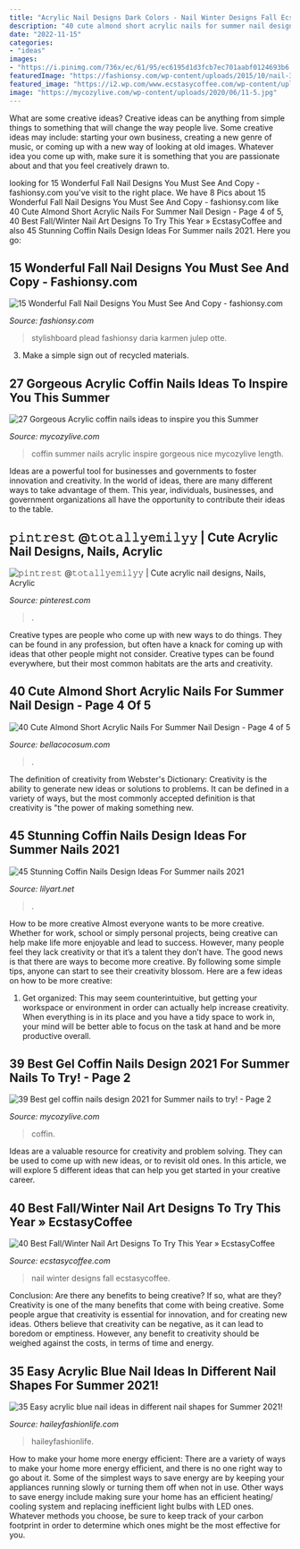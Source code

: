 ```yaml
---
title: "Acrylic Nail Designs Dark Colors - Nail Winter Designs Fall Ecstasycoffee"
description: "40 cute almond short acrylic nails for summer nail design"
date: "2022-11-15"
categories:
- "ideas"
images:
- "https://i.pinimg.com/736x/ec/61/95/ec6195d1d3fcb7ec701aabf0124693b6.jpg"
featuredImage: "https://fashionsy.com/wp-content/uploads/2015/10/nail-323.0-630x840.jpg"
featured_image: "https://i2.wp.com/www.ecstasycoffee.com/wp-content/uploads/2016/10/Winter-Nail-Art.jpg"
image: "https://mycozylive.com/wp-content/uploads/2020/06/11-5.jpg"
---
```



What are some creative ideas?
Creative ideas can be anything from simple things to something that will change the way people live. Some creative ideas may include: starting your own business, creating a new genre of music, or coming up with a new way of looking at old images. Whatever idea you come up with, make sure it is something that you are passionate about and that you feel creatively drawn to.

	

		
looking for 15 Wonderful Fall Nail Designs You Must See And Copy - fashionsy.com you've visit to the right place. We have 8 Pics about 15 Wonderful Fall Nail Designs You Must See And Copy - fashionsy.com like 40 Cute Almond Short Acrylic Nails For Summer Nail Design - Page 4 of 5, 40 Best Fall/Winter Nail Art Designs To Try This Year » EcstasyCoffee and also 45 Stunning Coffin Nails Design Ideas For Summer nails 2021. Here you go:
		
    
## 15 Wonderful Fall Nail Designs You Must See And Copy - Fashionsy.com

<img loading=lazy src="https://fashionsy.com/wp-content/uploads/2015/10/nail-323.0-630x840.jpg" onerror="this.onerror=null;this.src='https://tse2.mm.bing.net/th?id=OIP.hR-bstSEYY5o--UmfOs68AHaJ4&amp;pid=15.1';" alt="15 Wonderful Fall Nail Designs You Must See And Copy - fashionsy.com">

_Source: fashionsy.com_

>stylishboard plead fashionsy daria karmen julep otte. 

	

3. Make a simple sign out of recycled materials.

    
## 27 Gorgeous Acrylic Coffin Nails Ideas To Inspire You This Summer

<img loading=lazy src="https://mycozylive.com/wp-content/uploads/2020/06/11-5.jpg" onerror="this.onerror=null;this.src='https://tse4.mm.bing.net/th?id=OIP.fGk4AjtcJYe8QuuH2uUEsgHaLH&amp;pid=15.1';" alt="27 Gorgeous Acrylic coffin nails ideas to inspire you this Summer">

_Source: mycozylive.com_

>coffin summer nails acrylic inspire gorgeous nice mycozylive length. 

	

Ideas are a powerful tool for businesses and governments to foster innovation and creativity. In the world of ideas, there are many different ways to take advantage of them. This year, individuals, businesses, and government organizations all have the opportunity to contribute their ideas to the table.

    
## 𝚙𝚒𝚗𝚝𝚛𝚎𝚜𝚝 @𝚝𝚘𝚝𝚊𝚕𝚕𝚢𝚎𝚖𝚒𝚕𝚢𝚢 | Cute Acrylic Nail Designs, Nails, Acrylic

<img loading=lazy src="https://i.pinimg.com/736x/ec/61/95/ec6195d1d3fcb7ec701aabf0124693b6.jpg" onerror="this.onerror=null;this.src='https://tse4.mm.bing.net/th?id=OIP.mdN9p1KcUnZfQWWxh_9cxgHaKp&amp;pid=15.1';" alt="𝚙𝚒𝚗𝚝𝚛𝚎𝚜𝚝 @𝚝𝚘𝚝𝚊𝚕𝚕𝚢𝚎𝚖𝚒𝚕𝚢𝚢 | Cute acrylic nail designs, Nails, Acrylic">

_Source: pinterest.com_

>. 

	

Creative types are people who come up with new ways to do things. They can be found in any profession, but often have a knack for coming up with ideas that other people might not consider. Creative types can be found everywhere, but their most common habitats are the arts and creativity.

    
## 40 Cute Almond Short Acrylic Nails For Summer Nail Design - Page 4 Of 5

<img loading=lazy src="https://bellacocosum.com/wp-content/uploads/2021/06/25.jpg" onerror="this.onerror=null;this.src='https://tse1.mm.bing.net/th?id=OIP.9luXQbIAZbxpM4a94a3SKgHaLH&amp;pid=15.1';" alt="40 Cute Almond Short Acrylic Nails For Summer Nail Design - Page 4 of 5">

_Source: bellacocosum.com_

>. 

	

The definition of creativity from Webster's Dictionary:
Creativity is the ability to generate new ideas or solutions to problems. It can be defined in a variety of ways, but the most commonly accepted definition is that creativity is "the power of making something new.

    
## 45 Stunning Coffin Nails Design Ideas For Summer Nails 2021

<img loading=lazy src="https://lilyart.net/wp-content/uploads/2021/05/33-7-768x1152.jpg" onerror="this.onerror=null;this.src='https://tse2.mm.bing.net/th?id=OIP.XLkV1QAAlGnn2SwwAmzUygHaLH&amp;pid=15.1';" alt="45 Stunning Coffin Nails Design Ideas For Summer nails 2021">

_Source: lilyart.net_

>. 

	

How to be more creative
Almost everyone wants to be more creative. Whether for work, school or simply personal projects, being creative can help make life more enjoyable and lead to success. However, many people feel they lack creativity or that it’s a talent they don’t have. The good news is that there are ways to become more creative. By following some simple tips, anyone can start to see their creativity blossom.
Here are a few ideas on how to be more creative:

1) Get organized: This may seem counterintuitive, but getting your workspace or environment in order can actually help increase creativity. When everything is in its place and you have a tidy space to work in, your mind will be better able to focus on the task at hand and be more productive overall.

    
## 39 Best Gel Coffin Nails Design 2021 For Summer Nails To Try! - Page 2

<img loading=lazy src="https://mycozylive.com/wp-content/uploads/2021/05/13-683x1024.jpg" onerror="this.onerror=null;this.src='https://tse2.mm.bing.net/th?id=OIP.dzt52vdBR__bazcKQzpPxgHaLG&amp;pid=15.1';" alt="39 Best gel coffin nails design 2021 for Summer nails to try! - Page 2">

_Source: mycozylive.com_

>coffin. 

	

Ideas are a valuable resource for creativity and problem solving. They can be used to come up with new ideas, or to revisit old ones. In this article, we will explore 5 different ideas that can help you get started in your creative career.

    
## 40 Best Fall/Winter Nail Art Designs To Try This Year » EcstasyCoffee

<img loading=lazy src="https://i2.wp.com/www.ecstasycoffee.com/wp-content/uploads/2016/10/Winter-Nail-Art.jpg" onerror="this.onerror=null;this.src='https://tse3.mm.bing.net/th?id=OIP.-Blq0VvvEZrgjIAOTGqbqwHaLH&amp;pid=15.1';" alt="40 Best Fall/Winter Nail Art Designs To Try This Year » EcstasyCoffee">

_Source: ecstasycoffee.com_

>nail winter designs fall ecstasycoffee. 

	

Conclusion: Are there any benefits to being creative? If so, what are they?
Creativity is one of the many benefits that come with being creative. Some people argue that creativity is essential for innovation, and for creating new ideas. Others believe that creativity can be negative, as it can lead to boredom or emptiness. However, any benefit to creativity should be weighed against the costs, in terms of time and energy.

    
## 35 Easy Acrylic Blue Nail Ideas In Different Nail Shapes For Summer 2021!

<img loading=lazy src="https://haileyfashionlife.com/wp-content/uploads/2021/04/14-4-769x1154.jpg" onerror="this.onerror=null;this.src='https://tse3.mm.bing.net/th?id=OIP._39BG0dWvMU0MIX-OaBjXgHaLH&amp;pid=15.1';" alt="35 Easy acrylic blue nail ideas in different nail shapes for Summer 2021!">

_Source: haileyfashionlife.com_

>haileyfashionlife. 

	

How to make your home more energy efficient:
There are a variety of ways to make your home more energy efficient, and there is no one right way to go about it. Some of the simplest ways to save energy are by keeping your appliances running slowly or turning them off when not in use. Other ways to save energy include making sure your home has an efficient heating/ cooling system and replacing inefficient light bulbs with LED ones. Whatever methods you choose, be sure to keep track of your carbon footprint in order to determine which ones might be the most effective for you.

